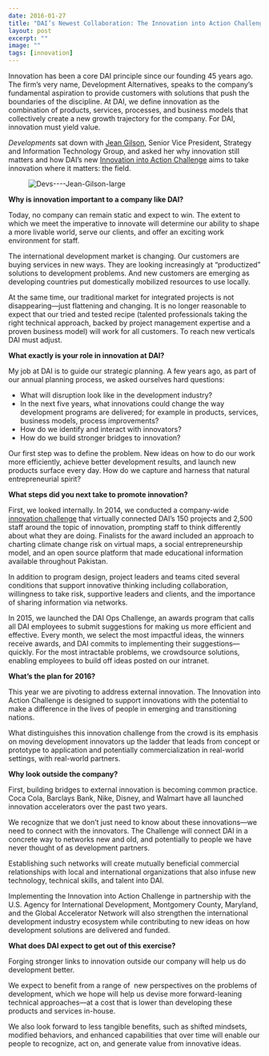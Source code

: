 ```yaml
---
date: 2016-01-27
title: "DAI’s Newest Collaboration: The Innovation into Action Challenge"
layout: post
excerpt: ""
image: ""
tags: [innovation]
---
```

<p>Innovation has been a core DAI principle since our founding 45 years ago. The firm’s very name, Development Alternatives, speaks to the company’s fundamental aspiration to provide customers with solutions that push the boundaries of the discipline. At DAI, we define innovation as the combination of products, services, processes, and business models that collectively create a new growth trajectory for the company. For DAI, innovation must yield value.</p><p><em>Developments</em> sat down with <a href="http://dai.com/who-we-are/leadership/jean-gilson">Jean Gilson</a>, Senior Vice President, Strategy and Information Technology Group, and asked her why innovation still matters and how DAI’s new <a href="https://dai.forms.fm/innovation-into-action-challenge">Innovation into Action Challenge</a> aims to take innovation where it matters: the field.</p><figure class="kg-card kg-image-card"><img src="https://pubs.ghost.io/uploads/Devs----Jean-Gilson-large.jpg" class="kg-image" alt="Devs----Jean-Gilson-large" loading="lazy" title="Jean Gilson, DAI Senior Vice President, Strategy and Information Technology Group"></figure><p><strong>Why is innovation important to a company like DAI?</strong></p><p>Today, no company can remain static and expect to win. The extent to which we meet the imperative to innovate will determine our ability to shape a more livable world, serve our clients, and offer an exciting work environment for staff.</p><p>The international development market is changing. Our customers are buying services in new ways. They are looking increasingly at “productized” solutions to development problems. And new customers are emerging as developing countries put domestically mobilized resources to use locally.</p><p>At the same time, our traditional market for integrated projects is not disappearing—just flattening and changing. It is no longer reasonable to expect that our tried and tested recipe (talented professionals taking the right technical approach, backed by project management expertise and a proven business model) will work for all customers. To reach new verticals DAI must adjust.</p><p><strong>What exactly is your role in innovation at DAI?</strong></p><p>My job at DAI is to guide our strategic planning. A few years ago, as part of our annual planning process, we asked ourselves hard questions:</p><ul><li>What will disruption look like in the development industry?</li><li>In the next five years, what innovations could change the way development programs are delivered; for example in products, services, business models, process improvements?</li><li>How do we identify and interact with innovators?</li><li>How do we build stronger bridges to innovation?</li></ul><p>Our first step was to define the problem. New ideas on how to do our work more efficiently, achieve better development results, and launch new products surface every day. How do we capture and harness that natural entrepreneurial spirit?</p><p><strong>What steps did you next take to promote innovation?</strong></p><p>First, we looked internally. In 2014, we conducted a company-wide <a href="http://dai-global-developments.com/developments/innovation/">innovation challenge</a> that virtually connected DAI’s 150 projects and 2,500 staff around the topic of innovation, prompting staff to think differently about what they are doing. Finalists for the award included an approach to charting climate change risk on virtual maps, a social entrepreneurship model, and an open source platform that made educational information available throughout Pakistan.</p><p>In addition to program design, project leaders and teams cited several conditions that support innovative thinking including collaboration, willingness to take risk, supportive leaders and clients, and the importance of sharing information via networks.</p><p>In 2015, we launched the DAI Ops Challenge, an awards program that calls all DAI employees to submit suggestions for making us more efficient and effective. Every month, we select the most impactful ideas, the winners receive awards, and DAI commits to implementing their suggestions—quickly. For the most intractable problems, we crowdsource solutions, enabling employees to build off ideas posted on our intranet.</p><p><strong>What’s the plan for 2016?</strong></p><p>This year we are pivoting to address external innovation. The Innovation into Action Challenge is designed to support innovations with the potential to make a difference in the lives of people in emerging and transitioning nations.</p><p>What distinguishes this innovation challenge from the crowd is its emphasis on moving development innovators up the ladder that leads from concept or prototype to application and potentially commercialization in real-world settings, with real-world partners.</p><p><strong>Why look outside the company?</strong></p><p>First, building bridges to external innovation is becoming common practice. Coca Cola, Barclays Bank, Nike, Disney, and Walmart have all launched innovation accelerators over the past two years.</p><p>We recognize that we don’t just need to know about these innovations—we need to connect with the innovators. The Challenge will connect DAI in a concrete way to networks new and old, and potentially to people we have never thought of as development partners.</p><p>Establishing such networks will create mutually beneficial commercial relationships with local and international organizations that also infuse new technology, technical skills, and talent into DAI.</p><p>Implementing the Innovation into Action Challenge in partnership with the U.S. Agency for International Development, Montgomery County, Maryland, and the Global Accelerator Network will also strengthen the international development industry ecosystem while contributing to new ideas on how development solutions are delivered and funded.</p><p><strong>What does DAI expect to get out of this exercise?</strong></p><p>Forging stronger links to innovation outside our company will help us do development better.</p><p>We expect to benefit from a range of  new perspectives on the problems of development, which we hope will help us devise more forward-leaning technical approaches—at a cost that is lower than developing these products and services in-house.</p><p>We also look forward to less tangible benefits, such as shifted mindsets, modified behaviors, and enhanced capabilities that over time will enable our people to recognize, act on, and generate value from innovative ideas.</p>
  